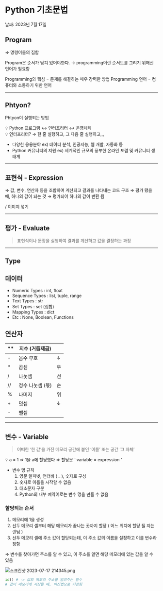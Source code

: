 # Python 기초문법

날짜: 2023년 7월 17일

## Program
⇒ 명령어들의 집합

Program은 순서가 담겨 있어야한다.
→ programming이란 순서도를 그리기 위해선 언어가 필요함

Programming의 핵심 = 문제를 해결하는 매우 강력한 방법
Programming 언어 = 컴퓨터와 소통하기 위한 언어

---

## Phtyon?

Phtyon이 실행되는 방법

<aside>
💡 Python 프로그램   ↔   인터프리터   ↔   운영체제

</aside>

<aside>
💡 인터프리터?
→ 한 줄 실행하고, 그 다음 줄 실행하고,,,

</aside>

- 다양한 응용분야
ex) 데이터 분석, 인공지능, 웹 개발, 자동화 등
- Python 커뮤니티의 지원
ex) 세계적인 규모의 풍부한 온라인 포럼 및 커뮤니티 생태계

---

## 표현식 - Expression

⇒ 값, 변수, 연산자 등을 조합하여 계산되고 결과를 나타내는 코드 구조
⇒ 평가 됐을 때, 하나의 값이 되는 것 → 평가되어 하나의 값이 반환 됨

/ 이미지 넣기

---

## 평가 - Evaluate

> 표현식이나 문장을 실행하여 결과를 계산하고 값을 결정하는 과정
> 

---

## Type

## 데이터

- Numeric Types : int, float
- Sequence Types : list, tuple, range
- Text Types : str
- Set Types : set (집합)
- Mapping Types : dict
- Etc : None, Boolean, Functions

## 연산자

| ** | 지수 (거듭제곱) |  |
| --- | --- | --- |
| - | 음수 부호 | ↓ |
| * | 곱셈 | 우 |
| / | 나눗셈 | 선 |
| // | 정수 나눗셈 (몫) | 순 |
| % | 나머지 | 위 |
| + | 덧셈 | ↓ |
| - | 뺄셈 |  |

---

## 변수 - Variable

> 어떠한 ‘한 값’을 가진 메모리 공간에 붙인 ‘이름’ 또는 공간 ‘그 자체’
> 

<aside>
💡 a = 1 ⇒ 1을 a에 할당했다 ⇒ 할당문 ‘ variable = expression ‘

</aside>

- 변수 명 규칙
    1. 영문 알파벳, 언더바 ( _ ), 숫자로 구성
    2. 숫자로 이름을 시작할 수 없음
    3. 대소문자 구분
    4. Python의 내부 예약어로는 변수 명을 만들 수 없음

### 할당되는 순서

1. 메모리에 1을 생성
2. 선두 메모리 셀부터 해당 메모리가 끝나는 곳까지 할당 ( 어느 위치에 할당 될 지는 랜덤 )
3. 선두 메모리 셀에 주소 값이 할당되는데, 이 주소 값의 이름을 설정하고 이를 변수라 칭함

⇒ 변수를 찾아가면 주소를 알 수 있고, 이 주소를 알면 해당 메모리에 있는 값을 알 수 있음

![스크린샷 2023-07-17 214345.png](./python_0717.png)

```python
id() # -> 값의 메모리 주소를 알려주는 함수
# 값이 메모리에 저장될 때, 이진법으로 저장됨
```
